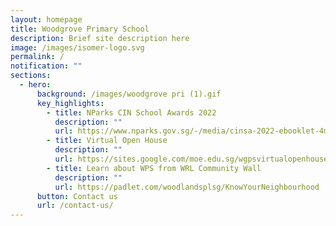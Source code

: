 ```yaml
---
layout: homepage
title: Woodgrove Primary School
description: Brief site description here
image: /images/isomer-logo.svg
permalink: /
notification: ""
sections:
  - hero:
      background: /images/woodgrove pri (1).gif
      key_highlights:
        - title: NParks CIN School Awards 2022
          description: ""
          url: https://www.nparks.gov.sg/-/media/cinsa-2022-ebooklet-4mb.ashx
        - title: Virtual Open House
          description: ""
          url: https://sites.google.com/moe.edu.sg/wgpsvirtualopenhouse2022/home
        - title: Learn about WPS from WRL Community Wall
          description: ""
          url: https://padlet.com/woodlandsplsg/KnowYourNeighbourhood
      button: Contact us
      url: /contact-us/
---
```

